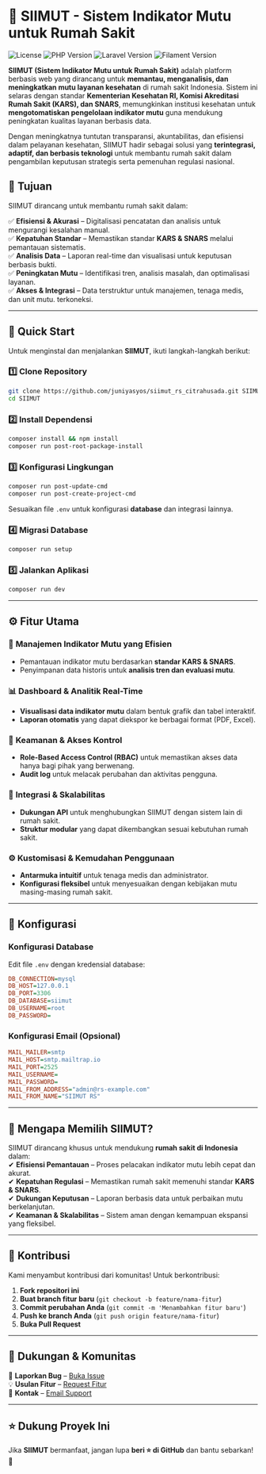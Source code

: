 # 🏥 SIIMUT - Sistem Indikator Mutu untuk Rumah Sakit  

![License](https://img.shields.io/badge/License-MIT-blue?style=flat-square)
![PHP Version](https://img.shields.io/badge/PHP-8.3-blue?style=flat-square&logo=php)
![Laravel Version](https://img.shields.io/badge/Laravel-11.0-red?style=flat-square&logo=laravel)
![Filament Version](https://img.shields.io/badge/Filament-3.2-purple?style=flat-square)

**SIIMUT (Sistem Indikator Mutu untuk Rumah Sakit)** adalah platform berbasis web yang dirancang untuk **memantau, menganalisis, dan meningkatkan mutu layanan kesehatan** di rumah sakit Indonesia. Sistem ini selaras dengan standar **Kementerian Kesehatan RI, Komisi Akreditasi Rumah Sakit (KARS), dan SNARS**, memungkinkan institusi kesehatan untuk **mengotomatiskan pengelolaan indikator mutu** guna mendukung peningkatan kualitas layanan berbasis data.  

Dengan meningkatnya tuntutan transparansi, akuntabilitas, dan efisiensi dalam pelayanan kesehatan, SIIMUT hadir sebagai solusi yang **terintegrasi, adaptif, dan berbasis teknologi** untuk membantu rumah sakit dalam pengambilan keputusan strategis serta pemenuhan regulasi nasional.  

## 🎯 Tujuan  

SIIMUT dirancang untuk membantu rumah sakit dalam:  

✅ **Efisiensi & Akurasi** – Digitalisasi pencatatan dan analisis untuk mengurangi kesalahan manual.  
✅ **Kepatuhan Standar** – Memastikan standar **KARS & SNARS** melalui pemantauan sistematis.  
✅ **Analisis Data** – Laporan real-time dan visualisasi untuk keputusan berbasis bukti.  
✅ **Peningkatan Mutu** – Identifikasi tren, analisis masalah, dan optimalisasi layanan.  
✅ **Akses & Integrasi** – Data terstruktur untuk manajemen, tenaga medis, dan unit mutu. terkoneksi.  

---

## 🚀 Quick Start  

Untuk menginstal dan menjalankan **SIIMUT**, ikuti langkah-langkah berikut:  

### 1️⃣ Clone Repository  
```sh
git clone https://github.com/juniyasyos/siimut_rs_citrahusada.git SIIMUT
cd SIIMUT
```  

### 2️⃣ Install Dependensi  
```sh
composer install && npm install
composer run post-root-package-install
```  

### 3️⃣ Konfigurasi Lingkungan  
```sh
composer run post-update-cmd
composer run post-create-project-cmd
```  
Sesuaikan file `.env` untuk konfigurasi **database** dan integrasi lainnya.  

### 4️⃣ Migrasi Database  
```sh
composer run setup
```  

### 5️⃣ Jalankan Aplikasi  
```sh
composer run dev
```  

---

## ⚙️ Fitur Utama  

### 🏥 **Manajemen Indikator Mutu yang Efisien**  
- Pemantauan indikator mutu berdasarkan **standar KARS & SNARS**.  
- Penyimpanan data historis untuk **analisis tren dan evaluasi mutu**.  

### 📊 **Dashboard & Analitik Real-Time**  
- **Visualisasi data indikator mutu** dalam bentuk grafik dan tabel interaktif.  
- **Laporan otomatis** yang dapat diekspor ke berbagai format (PDF, Excel).  

### 🔐 **Keamanan & Akses Kontrol**  
- **Role-Based Access Control (RBAC)** untuk memastikan akses data hanya bagi pihak yang berwenang.  
- **Audit log** untuk melacak perubahan dan aktivitas pengguna.  

### 🔄 **Integrasi & Skalabilitas**  
- **Dukungan API** untuk menghubungkan SIIMUT dengan sistem lain di rumah sakit.  
- **Struktur modular** yang dapat dikembangkan sesuai kebutuhan rumah sakit.  

### ⚙️ **Kustomisasi & Kemudahan Penggunaan**  
- **Antarmuka intuitif** untuk tenaga medis dan administrator.  
- **Konfigurasi fleksibel** untuk menyesuaikan dengan kebijakan mutu masing-masing rumah sakit.  

---

## 🔧 Konfigurasi  

### **Konfigurasi Database**  
Edit file `.env` dengan kredensial database:  
```ini
DB_CONNECTION=mysql
DB_HOST=127.0.0.1
DB_PORT=3306
DB_DATABASE=siimut
DB_USERNAME=root
DB_PASSWORD=
```  

### **Konfigurasi Email (Opsional)**  
```ini
MAIL_MAILER=smtp
MAIL_HOST=smtp.mailtrap.io
MAIL_PORT=2525
MAIL_USERNAME=
MAIL_PASSWORD=
MAIL_FROM_ADDRESS="admin@rs-example.com"
MAIL_FROM_NAME="SIIMUT RS"
```  

---

## 📢 Mengapa Memilih SIIMUT?  

SIIMUT dirancang khusus untuk mendukung **rumah sakit di Indonesia** dalam:  
✔ **Efisiensi Pemantauan** – Proses pelacakan indikator mutu lebih cepat dan akurat.  
✔ **Kepatuhan Regulasi** – Memastikan rumah sakit memenuhi standar **KARS & SNARS**.  
✔ **Dukungan Keputusan** – Laporan berbasis data untuk perbaikan mutu berkelanjutan.  
✔ **Keamanan & Skalabilitas** – Sistem aman dengan kemampuan ekspansi yang fleksibel.  

---

## 🤝 Kontribusi  

Kami menyambut kontribusi dari komunitas! Untuk berkontribusi:  
1. **Fork repositori ini**  
2. **Buat branch fitur baru** (`git checkout -b feature/nama-fitur`)  
3. **Commit perubahan Anda** (`git commit -m 'Menambahkan fitur baru'`)  
4. **Push ke branch Anda** (`git push origin feature/nama-fitur`)  
5. **Buka Pull Request**  

---

## 💬 Dukungan & Komunitas  

📌 **Laporkan Bug** – [Buka Issue](https://github.com/juniyasyos/siimut_rs_citrahusada/issues)  
💡 **Usulan Fitur** – [Request Fitur](https://github.com/juniyasyos/siimut_rs_citrahusada/issues)  
📧 **Kontak** – [Email Support](mailto:your-email@example.com)  

---

## ⭐ Dukung Proyek Ini  

Jika **SIIMUT** bermanfaat, jangan lupa **beri ⭐ di GitHub** dan bantu sebarkan! 🚀  

